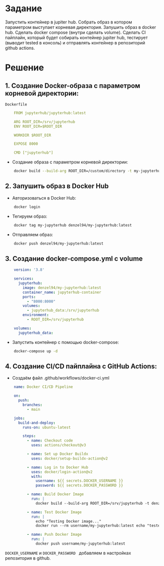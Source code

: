 # Задание

Запустить контейнер в jupiter hub. 
Собрать образ в котором параметром выступает корневая директория. 
Запушить образ в docker hub. 
Сделать docker compose (внутри сделать volume). 
Сделать CI пайплайн, 
который будет собирать контейнер jupiter hub, 
тестирует (выводит tested в консоль) и отправлять контейнер в репозиторий github actions.

# Решение

## 1. Создание Docker-образа с параметром корневой директории:

`Dockerfile`
```yaml
    FROM jupyterhub/jupyterhub:latest

    ARG ROOT_DIR=/srv/jupyterhub
    ENV ROOT_DIR=$ROOT_DIR

    WORKDIR $ROOT_DIR

    EXPOSE 8000

    CMD ["jupyterhub"]
```

-  Создание образа с параметром корневой директории:
```bash
    docker build --build-arg ROOT_DIR=/custom/directory -t my-jupyterhub .
```

## 2. Запушить образ в Docker Hub

- Авторизоваться в Docker Hub:
```bash
    docker login
```

- Тегируем образ:
```bash
    docker tag my-jupyterhub denzel94/my-jupyterhub:latest
```

- Отправляем образ:
```bash
    docker push denzel94/my-jupyterhub:latest
```
## 3. Создание docker-compose.yml с volume

```yaml
    version: '3.8'

    services:
      jupyterhub:
        image: denzel94/my-jupyterhub:latest
        container_name: jupyterhub-container
        ports:
          - "8000:8000"
        volumes:
          - jupyterhub_data:/srv/jupyterhub
        environment:
          - ROOT_DIR=/srv/jupyterhub

    volumes:
      jupyterhub_data:
```

- Запустить контейнер с помощью docker-compose:
```bash
    docker-compose up -d
```
## 4. Создание CI/CD пайплайна с GitHub Actions:

- Создаём файл .github/workflows/docker-ci.yml

```yaml
    name: Docker CI/CD Pipeline

    on:
      push:
        branches:
          - main

    jobs:
      build-and-deploy:
        runs-on: ubuntu-latest

        steps:
          - name: Checkout code
            uses: actions/checkout@v3

          - name: Set up Docker Buildx
            uses: docker/setup-buildx-action@v2

          - name: Log in to Docker Hub
            uses: docker/login-action@v2
            with:
              username: ${{ secrets.DOCKER_USERNAME }}
              password: ${{ secrets.DOCKER_PASSWORD }}

          - name: Build Docker Image
            run: |
              docker build --build-arg ROOT_DIR=/srv/jupyterhub -t denzel94/my-jupyterhub:latest .

          - name: Test Docker Image
            run: |
              echo "Testing Docker image..."
              docker run --rm username/my-jupyterhub:latest echo "tested"

          - name: Push Docker Image
            run: |
              docker push username/my-jupyterhub:latest
```
`DOCKER_USERNAME` и `DOCKER_PASSWORD ` добавляем в настройках репозитория в github.
